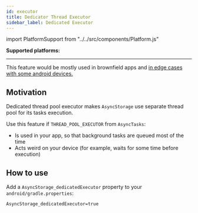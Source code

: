 ```yaml
---
id: executor
title: Dedicator Thread Executor
sidebar_label: Dedicated Executor
---
```

import PlatformSupport from "../../src/components/Platform.js"

**Supported platforms:**
<PlatformSupport title="Android" platformIcon="icon_android.svg"></PlatformSupport>

---

This feature would be mostly used in brownfield apps and [in edge cases with some android devices.](https://github.com/react-native-async-storage/async-storage/issues/159)

## Motivation

Dedicated thread pool executor makes `AsyncStorage` use separate thread pool for its tasks execution.

Use this feature if `THREAD_POOL_EXECUTOR` from `AsyncTasks`:

- Is used in your app, so that background tasks are queued most of the time
- Acts weird on your device (for example, waits for some time before execution)

## How to use

Add a `AsyncStorage_dedicatedExecutor` property to your `android/gradle.properties`:

```
AsyncStorage_dedicatedExecutor=true
```
